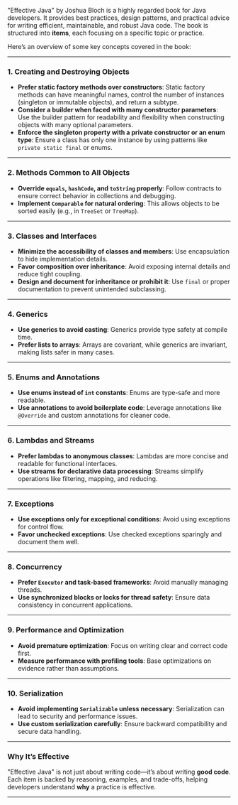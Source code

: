 "Effective Java" by Joshua Bloch is a highly regarded book for Java developers. It provides best practices, design patterns, and practical advice for writing efficient, maintainable, and robust Java code. The book is structured into **items**, each focusing on a specific topic or practice.

Here’s an overview of some key concepts covered in the book:

---

### **1. Creating and Destroying Objects**
- **Prefer static factory methods over constructors**: Static factory methods can have meaningful names, control the number of instances (singleton or immutable objects), and return a subtype.
- **Consider a builder when faced with many constructor parameters**: Use the builder pattern for readability and flexibility when constructing objects with many optional parameters.
- **Enforce the singleton property with a private constructor or an enum type**: Ensure a class has only one instance by using patterns like `private static final` or enums.

---

### **2. Methods Common to All Objects**
- **Override `equals`, `hashCode`, and `toString` properly**: Follow contracts to ensure correct behavior in collections and debugging.
- **Implement `Comparable` for natural ordering**: This allows objects to be sorted easily (e.g., in `TreeSet` or `TreeMap`).

---

### **3. Classes and Interfaces**
- **Minimize the accessibility of classes and members**: Use encapsulation to hide implementation details.
- **Favor composition over inheritance**: Avoid exposing internal details and reduce tight coupling.
- **Design and document for inheritance or prohibit it**: Use `final` or proper documentation to prevent unintended subclassing.

---

### **4. Generics**
- **Use generics to avoid casting**: Generics provide type safety at compile time.
- **Prefer lists to arrays**: Arrays are covariant, while generics are invariant, making lists safer in many cases.

---

### **5. Enums and Annotations**
- **Use enums instead of `int` constants**: Enums are type-safe and more readable.
- **Use annotations to avoid boilerplate code**: Leverage annotations like `@Override` and custom annotations for cleaner code.

---

### **6. Lambdas and Streams**
- **Prefer lambdas to anonymous classes**: Lambdas are more concise and readable for functional interfaces.
- **Use streams for declarative data processing**: Streams simplify operations like filtering, mapping, and reducing.

---

### **7. Exceptions**
- **Use exceptions only for exceptional conditions**: Avoid using exceptions for control flow.
- **Favor unchecked exceptions**: Use checked exceptions sparingly and document them well.

---

### **8. Concurrency**
- **Prefer `Executor` and task-based frameworks**: Avoid manually managing threads.
- **Use synchronized blocks or locks for thread safety**: Ensure data consistency in concurrent applications.

---

### **9. Performance and Optimization**
- **Avoid premature optimization**: Focus on writing clear and correct code first.
- **Measure performance with profiling tools**: Base optimizations on evidence rather than assumptions.

---

### **10. Serialization**
- **Avoid implementing `Serializable` unless necessary**: Serialization can lead to security and performance issues.
- **Use custom serialization carefully**: Ensure backward compatibility and secure data handling.

---

### Why It’s Effective
"Effective Java" is not just about writing code—it’s about writing **good code**. Each item is backed by reasoning, examples, and trade-offs, helping developers understand **why** a practice is effective.

---
